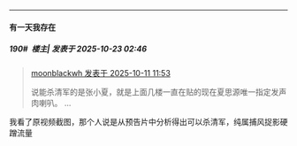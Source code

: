 ﻿
*****

####  有一天我存在  
##### 190#         楼主| 发表于 2025-10-23 02:46

<blockquote><a href="httphttps://stage1st.com/2b/forum.php?mod=redirect&amp;goto=findpost&amp;pid=68554199&amp;ptid=2263685" target="_blank">moonblackwh 发表于 2025-10-11 11:53</a>

说能杀清军的是张小夏，就是上面几楼一直在贴的现在夏思源唯一指定发声肉喇叭。 ...</blockquote>
我看了原视频截图，那个人说是从预告片中分析得出可以杀清军，纯属捕风捉影硬蹭流量

